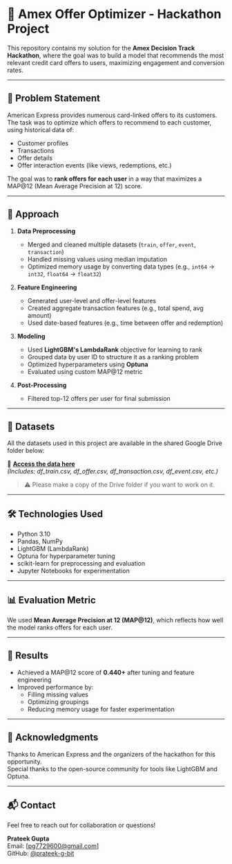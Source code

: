 # 🏦 Amex Offer Optimizer - Hackathon Project

This repository contains my solution for the **Amex Decision Track Hackathon**, where the goal was to build a model that recommends the most relevant credit card offers to users, maximizing engagement and conversion rates.

---

## 🚀 Problem Statement

American Express provides numerous card-linked offers to its customers. The task was to optimize which offers to recommend to each customer, using historical data of:

- Customer profiles
- Transactions
- Offer details
- Offer interaction events (like views, redemptions, etc.)

The goal was to **rank offers for each user** in a way that maximizes a MAP@12 (Mean Average Precision at 12) score.

---

## 🧠 Approach

1. **Data Preprocessing**
   - Merged and cleaned multiple datasets (`train`, `offer`, `event`, `transaction`)
   - Handled missing values using median imputation
   - Optimized memory usage by converting data types (e.g., `int64` → `int32`, `float64` → `float32`)

2. **Feature Engineering**
   - Generated user-level and offer-level features
   - Created aggregate transaction features (e.g., total spend, avg amount)
   - Used date-based features (e.g., time between offer and redemption)

3. **Modeling**
   - Used **LightGBM's LambdaRank** objective for learning to rank
   - Grouped data by user ID to structure it as a ranking problem
   - Optimized hyperparameters using **Optuna**
   - Evaluated using custom MAP@12 metric

4. **Post-Processing**
   - Filtered top-12 offers per user for final submission

---

## 📁 Datasets

All the datasets used in this project are available in the shared Google Drive folder below:

📂 **[Access the data here](https://drive.google.com/drive/folders/1eOc7wzb6GdkhjTdrntxtRS8LzItS4Uax)**  
*(Includes: df_train.csv, df_offer.csv, df_transaction.csv, df_event.csv, etc.)*

> ⚠️ Please make a copy of the Drive folder if you want to work on it.

---

## 🛠️ Technologies Used

- Python 3.10
- Pandas, NumPy
- LightGBM (LambdaRank)
- Optuna for hyperparameter tuning
- scikit-learn for preprocessing and evaluation
- Jupyter Notebooks for experimentation

---

## 📊 Evaluation Metric

We used **Mean Average Precision at 12 (MAP@12)**, which reflects how well the model ranks offers for each user.

---

## 🧾 Results

- Achieved a MAP@12 score of **0.440+** after tuning and feature engineering
- Improved performance by:
  - Filling missing values
  - Optimizing groupings
  - Reducing memory usage for faster experimentation

---

## 🤝 Acknowledgments

Thanks to American Express and the organizers of the hackathon for this opportunity.  
Special thanks to the open-source community for tools like LightGBM and Optuna.

---

## 📬 Contact

Feel free to reach out for collaboration or questions!

**Prateek Gupta**  
Email: [pg7729600@gmail.com]  
GitHub: [@prateek-g-bit](https://github.com/prateek-g-bit)

